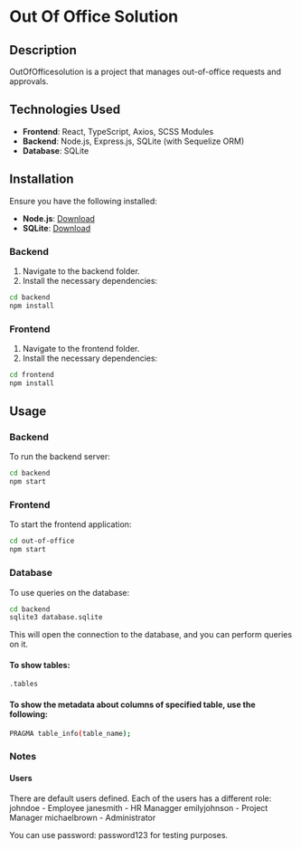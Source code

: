 # Out Of Office Solution

## Description

OutOfOfficesolution is a project that manages out-of-office requests and approvals.

## Technologies Used

- **Frontend**: React, TypeScript, Axios, SCSS Modules
- **Backend**: Node.js, Express.js, SQLite (with Sequelize ORM)
- **Database**: SQLite

## Installation

Ensure you have the following installed:

- **Node.js**: [Download](https://nodejs.org/)
- **SQLite**: [Download](https://www.sqlite.org/download.html)

### Backend

1. Navigate to the backend folder.
2. Install the necessary dependencies:

```bash
cd backend
npm install
```

### Frontend

1. Navigate to the frontend folder.
2. Install the necessary dependencies:

```bash
cd frontend
npm install
```

## Usage

### Backend

To run the backend server: 

```bash
cd backend
npm start
```

### Frontend

To start the frontend application:

```bash
cd out-of-office
npm start
```

### Database

To use queries on the database:

```bash
cd backend
sqlite3 database.sqlite
```
This will open the connection to the database, and you can perform queries on it.

#### To show tables:
```bash
.tables
```

#### To show the metadata about columns of specified table, use the following:
```bash
PRAGMA table_info(table_name);
```

 
### Notes
#### Users
There are default users defined. Each of the users has a different role: 
johndoe - Employee
janesmith - HR Managger
emilyjohnson - Project Manager
michaelbrown - Administrator

You can use password: password123
for testing purposes.



